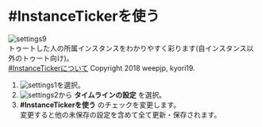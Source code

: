 # #InstanceTickerを使う
![settings9](https://dl.thedesk.top/media/settins9.png)  
トゥートした人の所属インスタンスをわかりやすく彩ります(自インスタンス以外のトゥート向け)。<br>
<a href="https://cdn.weep.me/mastodon/">#InstanceTickerについて</a> Copyright 2018 weepjp, kyori19.<br>

1. ![settings1](https://dl.thedesk.top/media/settings1.PNG)を選択。
1. ![settings2](https://dl.thedesk.top/media/settings2.PNG)から __タイムラインの設定__ を選択。
1.  __#InstanceTickerを使う__ のチェックを変更します。  
変更すると他の未保存の設定を含めて全て更新・保存されます。
